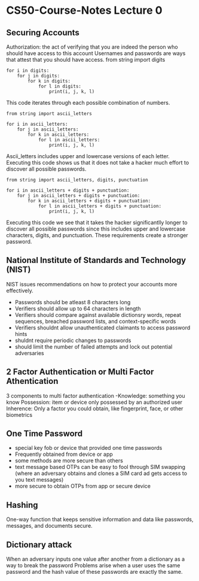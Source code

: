 # CS50-Course-Notes Lecture 0 
## Securing Accounts
Authorization: the act of verifying that you are indeed the person who should have access to this account
Usernames and passwords are ways that attest that you should have access.
from string import digits
```
for i in digits:
    for j in digits:
        for k in digits:
            for l in digits:
                print(i, j, k, l)
```
This code iterates through each possible combination of numbers. 
```
from string import ascii_letters
 
for i in ascii_letters:
    for j in ascii_letters:
        for k in ascii_letters:
            for l in ascii_letters:
                print(i, j, k, l)
```
Ascii_letters includes upper and lowercase versions of each letter. Executing this code shows us that it does not take a hacker much effort to discover all possible passwords.
```
from string import ascii_letters, digits, punctuation

for i in ascii_letters + digits + punctuation:
    for j in ascii_letters + digits + punctuation:
        for k in ascii_letters + digits + punctuation:
            for l in ascii_letters + digits + punctuation:
                print(i, j, k, l)
```
Executing this code we see that it takes the hacker significantlly longer to discover all possible passwords since this includes upper and lowercase characters, digits, and punctuation. These requirements create a stronger password. 
## National Institute of Standards and Technology (NIST)
NIST issues recommendations on how to protect your accounts more effectively.
- Passwords should be atleast 8 characters long
- Verifiers should allow up to 64 characters in length
- Verifiers should compare against available dictionsry words, repeat sequences, breached password lists, and context-specific words
- Verifiers shouldnt allow unauthenticated claimants to access password hints
- shuldnt require periodic changes to passwords
- should limit the number of failed attempts and lock out potential adversaries
## 2 Factor Authentication or Multi Factor Athentication
3 components to multi factor authentication
-Knowledge: something you know
Possession: item or device only possessed by an authorized user
Inherence: Only a factor you could obtain, like fingerprint, face, or other biometrics
## One Time Password
- special key fob or device that provided one time passwords
- Frequently obtained from device or app
- some methods are more secure than others
- text message based OTPs can be easy to fool through SIM swapping (where an adversary obtains and clones a SIM card ad gets access to you text messages)
- more secure to obtain OTPs from app or secure device
## Hashing
One-way function that keeps sensitive information and data like passwords, messages, and documents secure.
## Dictionary attack
When an adversary inputs one value after another from a dictionary as a way to break the password
Problems arise when a user uses the same password and the hash value of these passwords are exactly the same. 
